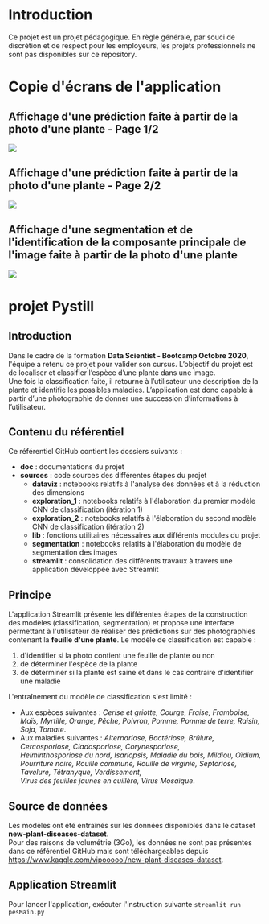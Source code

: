 # Introduction

Ce projet est un projet pédagogique. En règle générale, par souci de discrétion et de respect pour les employeurs, les projets professionnels ne sont pas disponibles sur ce repository.

# Copie d'écrans de l'application 

## Affichage d'une prédiction faite à partir de la photo d'une plante - Page 1/2

<img src="doc/demo/prediction_1_2.png" />

## Affichage d'une prédiction faite à partir de la photo d'une plante - Page 2/2

<img src="doc/demo/prediction_2_2.png" />

## Affichage d'une segmentation et de l'identification de la composante principale de l'image faite à partir de la photo d'une plante

<img src="doc/demo/segmentation_bounding_box.png " />


# projet Pystill

## Introduction
Dans le cadre de la formation **Data Scientist - Bootcamp Octobre 2020**, l'équipe a retenu ce projet pour valider son cursus. L’objectif du projet est de localiser et classifier l’espèce d’une plante dans une image.     
Une fois la classification faite, il retourne à l’utilisateur une description de la plante et identifie les possibles maladies. L’application est donc capable à partir d’une photographie de donner une succession d’informations à l’utilisateur.

## Contenu du référentiel
Ce référentiel GitHub contient les dossiers suivants :
  * __doc__ : documentations du projet
  * __sources__ : code sources des différentes étapes du projet
    * __dataviz__ : notebooks relatifs à l'analyse des données et à la réduction des dimensions
    * __exploration_1__ : notebooks relatifs à l'élaboration du premier modèle CNN de classification (itération 1)
    * __exploration_2__ : notebooks relatifs à l'élaboration du second modèle CNN de classification (itération 2)
    * __lib__ : fonctions utilitaires nécessaires aux différents modules du projet
    * __segmentation__ : notebooks relatifs à l'élaboration du modèle de segmentation des images
    * __streamlit__ : consolidation des différents travaux à travers une application développée avec Streamlit

## Principe
L'application Streamlit présente les différentes étapes de la construction des modèles (classification, segmentation) et propose une interface permettant à l'utilisateur de réaliser des prédictions sur des photographies contenant la **feuille d'une plante**.
Le modèle de classification est capable :
  1. d'identifier si la photo contient une feuille de plante ou non
  2. de déterminer l'espèce de la plante
  3. de déterminer si la plante est saine et dans le cas contraire d'identifier une maladie

L'entraînement du modèle de classification s'est limité :
  * Aux espèces suivantes : *Cerise et griotte, Courge, Fraise, Framboise, Maïs, Myrtille, Orange, Pêche, Poivron, Pomme, Pomme de terre, Raisin, Soja, Tomate*.
  * Aux maladies suivantes : *Alternariose, Bactériose, Brûlure, Cercosporiose, Cladosporiose, Corynesporiose, Helminthosporiose du nord, Isariopsis, Maladie du bois, Mildiou, Oïdium, Pourriture noire, Rouille commune, Rouille de virginie, Septoriose, Tavelure, Tétranyque, Verdissement, Virus des feuilles jaunes en cuillère, Virus Mosaïque*.

## Source de données
Les modèles ont été entraînés sur les données disponibles dans le dataset **new-plant-diseases-dataset**.  
Pour des raisons de volumétrie (3Go), les données ne sont pas présentes dans ce référentiel GitHub mais sont téléchargeables depuis https://www.kaggle.com/vipoooool/new-plant-diseases-dataset.

## Application Streamlit
Pour lancer l'application, exécuter l'instruction suivante `streamlit run pesMain.py`
